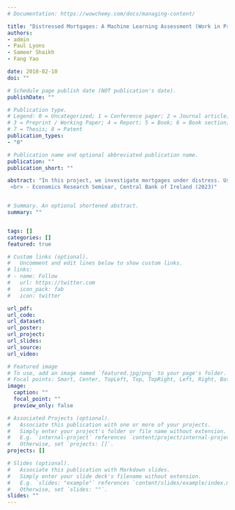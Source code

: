 ```yaml
---
# Documentation: https://wowchemy.com/docs/managing-content/

title: "Distressed Mortgages: A Machine Learning Assessment (Work in Progress)"
authors:
- admin
- Paul Lyons
- Sameer Shaikh
- Fang Yao

date: 2018-02-10
doi: ""

# Schedule page publish date (NOT publication's date).
publishDate: ""

# Publication type.
# Legend: 0 = Uncategorized; 1 = Conference paper; 2 = Journal article;
# 3 = Preprint / Working Paper; 4 = Report; 5 = Book; 6 = Book section;
# 7 = Thesis; 8 = Patent
publication_types: 
- "0"

# Publication name and optional abbreviated publication name. 
publication: ""
publication_short: ""

abstract: "In this project, we investigate mortgages under distress. Using bank-level loan data from Ireland, we describe mortgage holders that are most likely to engage via a Standard Financial Statement (SFS) as part of the Mortgage Arrears Resolution Process (MARP). For this, we use state-of-the-art machine learning tools. Finally, we tune a machine learning model to predict the probability of distress for a given loan. <br> <br> Presented at: <br> - Seminar Day, Central Bank of Ireland (2022)
 <br> - Economics Research Seminar, Central Bank of Ireland (2023)"


# Summary. An optional shortened abstract.
summary: ""


tags: []
categories: []
featured: true

# Custom links (optional).
#   Uncomment and edit lines below to show custom links.
# links:
# - name: Follow
#   url: https://twitter.com
#   icon_pack: fab
#   icon: twitter

url_pdf:
url_code:
url_dataset:
url_poster:
url_project:
url_slides:
url_source:
url_video:

# Featured image
# To use, add an image named `featured.jpg/png` to your page's folder. 
# Focal points: Smart, Center, TopLeft, Top, TopRight, Left, Right, BottomLeft, Bottom, BottomRight.
image:
  caption: ""
  focal_point: ""
  preview_only: false

# Associated Projects (optional).
#   Associate this publication with one or more of your projects.
#   Simply enter your project's folder or file name without extension.
#   E.g. `internal-project` references `content/project/internal-project/index.md`.
#   Otherwise, set `projects: []`.
projects: []

# Slides (optional).
#   Associate this publication with Markdown slides.
#   Simply enter your slide deck's filename without extension.
#   E.g. `slides: "example"` references `content/slides/example/index.md`.
#   Otherwise, set `slides: ""`.
slides: ""
---
```



